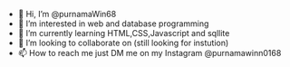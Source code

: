 - 👋 Hi, I’m @purnamaWin68
- 👀 I’m interested in web and database programming
- 🌱 I’m currently learning HTML,CSS,Javascript and sqllite
- 💞️ I’m looking to collaborate on (still looking for instution)
- 📫 How to reach me just DM me on my Instagram @purnamawinn0168

<!---
purnamaWin68/purnamaWin68 is a ✨ special ✨ repository because its `README.md` (this file) appears on your GitHub profile.
You can click the Preview link to take a look at your changes.
--->
